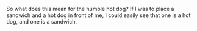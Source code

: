 
So what does this mean for the humble hot dog?
If I was to place a sandwich and a hot dog in front of me, I could easily see that one is a hot dog, and one is a sandwich.

